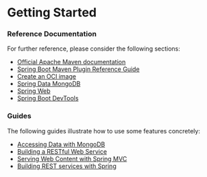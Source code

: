 # Getting Started

### Reference Documentation
For further reference, please consider the following sections:

* [Official Apache Maven documentation](https://maven.apache.org/guides/index.html)
* [Spring Boot Maven Plugin Reference Guide](https://docs.spring.io/spring-boot/docs/3.2.5-SNAPSHOT/maven-plugin/reference/html/)
* [Create an OCI image](https://docs.spring.io/spring-boot/docs/3.2.5-SNAPSHOT/maven-plugin/reference/html/#build-image)
* [Spring Data MongoDB](https://docs.spring.io/spring-boot/docs/3.2.5-SNAPSHOT/reference/htmlsingle/index.html#data.nosql.mongodb)
* [Spring Web](https://docs.spring.io/spring-boot/docs/3.2.5-SNAPSHOT/reference/htmlsingle/index.html#web)
* [Spring Boot DevTools](https://docs.spring.io/spring-boot/docs/3.2.5-SNAPSHOT/reference/htmlsingle/index.html#using.devtools)

### Guides
The following guides illustrate how to use some features concretely:

* [Accessing Data with MongoDB](https://spring.io/guides/gs/accessing-data-mongodb/)
* [Building a RESTful Web Service](https://spring.io/guides/gs/rest-service/)
* [Serving Web Content with Spring MVC](https://spring.io/guides/gs/serving-web-content/)
* [Building REST services with Spring](https://spring.io/guides/tutorials/rest/)

